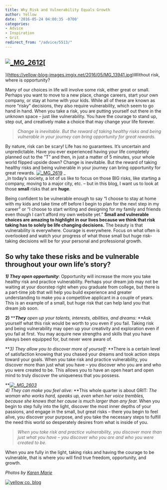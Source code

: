 ```yaml
---
title: Why Risk and Vulnerability Equals Growth
author: Yellow
date: '2016-05-24 04:00:35 -0700'
categories:
- Advice
- Inspiration
- Grit
redirect_from: "/advice/5513/"
---
```


## [![_MG_2612](https://yellow-blog-images.imgix.net/2016/05/MG_2612.jpg)](https://yellow-blog-images.imgix.net/2016/05/MG_2612.jpg)[  
](https://yellow-blog-images.imgix.net/2016/05/MG_13941.jpg)Without risk, where is opportunity?

Many of our choices in life will involve some risk, either great or small. Perhaps you want to move to a new place, change careers, start your own company, or stay at home with your kids. While all of these are known as more “risky” decisions, they also require vulnerability, which seem to go hand in hand. When you take a risk, you are putting yourself out there in the unknown space – just like vulnerability. You have the courage to stand up, step out, and creatively make a choice that may change your life forever.

> _Change is inevitable. But the reward of taking healthy risks and being vulnerable in your journey can bring opportunity for great rewards._

By nature, risk can be scary! Life has no guarantees. It’s uncertain and unpredictable. Have you ever experienced having your life completely planned out to the “T” and then, in just a matter of 5 minutes, your whole world flipped upside down? Change is inevitable. But the reward of taking healthy risks and being vulnerable in your journey can bring opportunity for great rewards. [![_MG_2619](https://yellow-blog-images.imgix.net/2016/05/MG_2619.jpg)](https://yellow-blog-images.imgix.net/2016/05/MG_2619.jpg) _[  
](https://yellow-blog-images.imgix.net/2016/05/MG_0707.jpg)_In today’s society, a lot of us like to focus on those BIG risks, like starting a company, moving to a major city, etc. – but in this blog, I want us to look at those **small** risks that are **huge**.

Being confident to be vulnerable enough to say “I choose to stay at home with my kids and take time off before I begin to plan for the next step in my career” or “I choose to start writing and designing for my family and friends even though I can’t afford my own website yet.” **Small and vulnerable choices are amazing to highlight in our lives because we think that risk taking has to solely be life changing decisions.** The beauty is that vulnerability is everywhere. Courage is everywhere. Focus on what often is overlooked and watch your progress of what those small but huge risk-taking decisions will be for your personal and professional growth.

## So why take these risks and be vulnerable throughout your own life’s story?

**_1) They open opportunity_**: Opportunity will increase the more you take healthy risk and practice vulnerability. Perhaps your dream job may not be waiting at your doorstep right when you graduate from college, but there is a part-time job that will help you build experience and greater understanding to make you a competitive applicant in a couple of years. This is an example of a small, but huge risk that can help land you that dream job soon.

**2)** **_**They** open up your talents, interests, abilities, and dreams:_ **Ask yourself what this risk would be worth to you even if you fail. Taking risk and being vulnerability may open up your creativity and exploration even if you fail at first. You may acquire new strengths and skills that you have always been equipped for, but never were aware of.

**_3) They allow you to discover more of yourself:_ **There is a certain level of satisfaction knowing that you chased your dreams and took action steps toward your goals. When you take risk and practice vulnerability, you discover more than just what you have – you discover who you are and who you were created to be. This allows you to have an open heart and open mind to truly discover the uniqueness that you possess.

**_[![_MG_2603](https://yellow-blog-images.imgix.net/2016/05/MG_2603.jpg)](https://yellow-blog-images.imgix.net/2016/05/MG_2603.jpg)[  
](https://yellow-blog-images.imgix.net/2016/05/MG_0631.jpg)4) They can make you feel alive:_ **This whole quarter is about GRIT: _The woman who works hard, speaks up, even when her voice trembles, because she knows that her cause is much larger than any fear._ When you begin to step fully into the light, discover the most inner depths of your passions, and engage in the small, but great risks – there you begin to feel alive, you discover your purpose, and you take the necessary steps to fulfill the need this world so desperately desires from what is inside of you.

> _When you take risk and practice vulnerability, you discover more than just what you have – you discover who you are and who you were created to be._

When you are fully in the light, taking risks and having the courage to be vulnerable, that is where you will find true freedom, opportunity, and growth.

_Photos by [Karen Marie](http://www.karenmariehernandez.com/)_

[![yellow co. blog](https://yellow-blog-images.imgix.net/2015/12/kristitriplett.jpg)](https://endearingtraveler.wordpress.com/adventures/)
